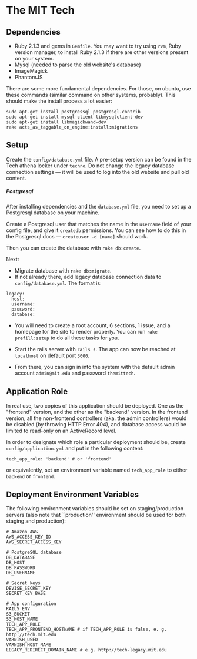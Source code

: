 The MIT Tech
===============

Dependencies
------------

* Ruby 2.1.3 and gems in `Gemfile`.
You may want to try using `rvm`, Ruby version manager, to install Ruby 2.1.3 if there are other versions present on your system.
* Mysql (needed to parse the old website's database)
* ImageMagick
* PhantomJS

There are some more fundamental dependencies. For those, on ubuntu, use these commands (similar command on other systems, probably). This should make the install process a lot easier:

```
sudo apt-get install postgressql postgresql-contrib
sudo apt-get install mysql-client libmysqlclient-dev
sudo apt-get install libmagickwand-dev
rake acts_as_taggable_on_engine:install:migrations
```

Setup
-----
Create the `config/database.yml` file. A pre-setup version can be found in the Tech athena locker under `techno`. Do not change the legacy database connection settings — it will be used to log into the old website and pull old content.

##### Postgresql

After installing dependencies and the `database.yml` file, you need to set up a Postgresql database on your machine. 

Create a Postgresql user that matches the name in the `username` field of your config file, and give it `createdb` permissions. You can see how to do this in the Postgresql docs — `createuser -d [name]` should work.

Then you can create the database with `rake db:create`.

Next: 
* Migrate database with `rake db:migrate`.
* If not already there, add legacy database connection data to `config/database.yml`. The format is: 
```
legacy:
  host: 
  username: 
  password: 
  database: 
```

* You will need to create a root account, 6 sections, 1 issue, and a homepage for the site to render properly. You can run `rake prefill:setup` to do all these tasks for you.

* Start the rails server with `rails s`. The app can now be reached at `localhost` on default port `3000`.
* From there, you can sign in into the system with the default admin account `admin@mit.edu` and password `themittech`.

Application Role
----------------

In real use, two copies of this application should be deployed. One as the "frontend" version, and the other as the "backend" version. In the frontend version, all the non-frontend controllers (aka. the admin controllers) would be disabled (by throwing HTTP Error 404), and database access would be limited to read-only on an ActiveRecord level. 

In order to designate which role a particular deployment should be, create ``config/application.yml`` and put in the following content: 

```
tech_app_role: 'backend' # or 'frontend'
```

or equivalently, set an environment variable named ``tech_app_role`` to either ``backend`` or ``frontend``. 

Deployment Environment Variables
--------------------------------

The following environment variables should be set on staging/production servers (also note that ``production'' environment should be used for both staging and production):

```
# Amazon AWS
AWS_ACCESS_KEY_ID
AWS_SECRET_ACCESS_KEY

# PostgreSQL database
DB_DATABASE
DB_HOST
DB_PASSWORD
DB_USERNAME

# Secret keys
DEVISE_SECRET_KEY
SECRET_KEY_BASE

# App configuration
RAILS_ENV
S3_BUCKET
S3_HOST_NAME
TECH_APP_ROLE
TECH_APP_FRONTEND_HOSTNAME # if TECH_APP_ROLE is false, e. g. http://tech.mit.edu
VARNISH_USED
VARNISH_HOST_NAME
LEGACY_REDIRECT_DOMAIN_NAME # e.g. http://tech-legacy.mit.edu
```
